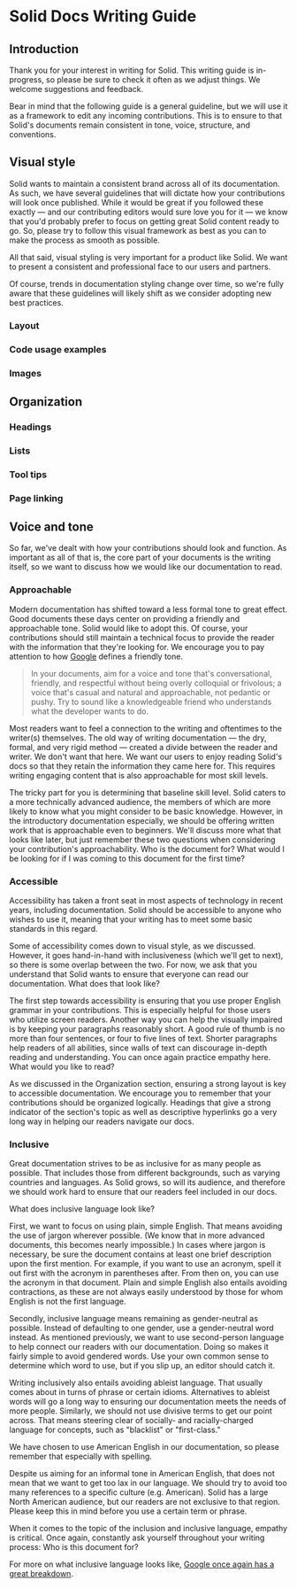 # Solid Docs Writing Guide

## Introduction

Thank you for your interest in writing for Solid.
This writing guide is in-progress, so please be sure to check it often as we adjust things.
We welcome suggestions and feedback.

Bear in mind that the following guide is a general guideline, but we will use it as a framework to edit any incoming contributions.
This is to ensure to that Solid's documents remain consistent in tone, voice, structure, and conventions.

## Visual style

Solid wants to maintain a consistent brand across all of its documentation.
As such, we have several guidelines that will dictate how your contributions will look once published.
While it would be great if you followed these exactly — and our contributing editors would sure love you for it — we know that you'd probably prefer to focus on getting great Solid content ready to go.
So, please try to follow this visual framework as best as you can to make the process as smooth as possible.

All that said, visual styling is very important for a product like Solid.
We want to present a consistent and professional face to our users and partners.

Of course, trends in documentation styling change over time, so we're fully aware that these guidelines will likely shift as we consider adopting new best practices.

### Layout

### Code usage examples

### Images

## Organization

### Headings

### Lists

### Tool tips

### Page linking

## Voice and tone

So far, we've dealt with how your contributions should look and function.
As important as all of that is, the core part of your documents is the writing itself, so we want to discuss how we would like our documentation to read.

### Approachable

Modern documentation has shifted toward a less formal tone to great effect.
Good documents these days center on providing a friendly and approachable tone.
Solid would like to adopt this.
Of course, your contributions should still maintain a technical focus to provide the reader with the information that they're looking for.
We encourage you to pay attention to how [Google](https://developers.google.com/style/tone) defines a friendly tone.

> In your documents, aim for a voice and tone that's conversational, friendly, and respectful without being overly colloquial or frivolous; a voice that's casual and natural and approachable, not pedantic or pushy. Try to sound like a knowledgeable friend who understands what the developer wants to do.

Most readers want to feel a connection to the writing and oftentimes to the writer(s) themselves.
The old way of writing documentation — the dry, formal, and very rigid method — created a divide between the reader and writer.
We don't want that here.
We want our users to enjoy reading Solid's docs so that they retain the information they came here for.
This requires writing engaging content that is also approachable for most skill levels.

The tricky part for you is determining that baseline skill level.
Solid caters to a more technically advanced audience, the members of which are more likely to know what you might consider to be basic knowledge.
However, in the introductory documentation especially, we should be offering written work that is approachable even to beginners.
We'll discuss more what that looks like later, but just remember these two questions when considering your contribution's approachability.
Who is the document for?
What would I be looking for if I was coming to this document for the first time?

### Accessible

Accessibility has taken a front seat in most aspects of technology in recent years, including documentation.
Solid should be accessible to anyone who wishes to use it, meaning that your writing has to meet some basic standards in this regard. 

Some of accessibility comes down to visual style, as we discussed.
However, it goes hand-in-hand with inclusiveness (which we'll get to next), so there is some overlap between the two.
For now, we ask that you understand that Solid wants to ensure that everyone can read our documentation. What does that look like?

The first step towards accessibility is ensuring that you use proper English grammar in your contributions.
This is especially helpful for those users who utilize screen readers.
Another way you can help the visually impaired is by keeping your paragraphs reasonably short.
A good rule of thumb is no more than four sentences, or four to five lines of text.
Shorter paragraphs help readers of all abilities, since walls of text can discourage in-depth reading and understanding.
You can once again practice empathy here.
What would you like to read?

As we discussed in the Organization section, ensuring a strong layout is key to accessible documentation.
We encourage you to remember that your contributions should be organized logically.
Headings that give a strong indicator of the section's topic as well as descriptive hyperlinks go a very long way in helping our readers navigate our docs.

### Inclusive

Great documentation strives to be as inclusive for as many people as possible.
That includes those from different backgrounds, such as varying countries and languages.
As Solid grows, so will its audience, and therefore we should work hard to ensure that our readers feel included in our docs.

What does inclusive language look like?

First, we want to focus on using plain, simple English.
That means avoiding the use of jargon wherever possible.
(We know that in more advanced documents, this becomes nearly impossible.)
In cases where jargon is necessary, be sure the document contains at least one brief description upon the first mention.
For example, if you want to use an acronym, spell it out first with the acronym in parentheses after.
From then on, you can use the acronym in that document.
Plain and simple English also entails avoiding contractions, as these are not always easily understood by those for whom English is not the first language.

Secondly, inclusive language means remaining as gender-neutral as possible.
Instead of defaulting to one gender, use a gender-neutral word instead.
As mentioned previously, we want to use second-person language to help connect our readers with our documentation.
Doing so makes it fairly simple to avoid gendered words.
Use your own common sense to determine which word to use, but if you slip up, an editor should catch it.

Writing inclusively also entails avoiding ableist language.
That usually comes about in turns of phrase or certain idioms.
Alternatives to ableist words will go a long way to ensuring our documentation meets the needs of more people.
Similarly, we should not use divisive terms to get our point across.
That means steering clear of socially- and racially-charged language for concepts, such as "blacklist" or "first-class."

We have chosen to use American English in our documentation, so please remember that especially with spelling.

Despite us aiming for an informal tone in American English, that does not mean that we want to get too lax in our language.
We should try to avoid too many references to a specific culture (e.g. American).
Solid has a large North American audience, but our readers are not exclusive to that region.
Please keep this in mind before you use a certain term or phrase.

When it comes to the topic of the inclusion and inclusive language, empathy is critical.
Once again, constantly ask yourself throughout your writing process: Who is this document for?

For more on what inclusive language looks like, [Google once again has a great breakdown](https://developers.google.com/style/inclusive-documentation).